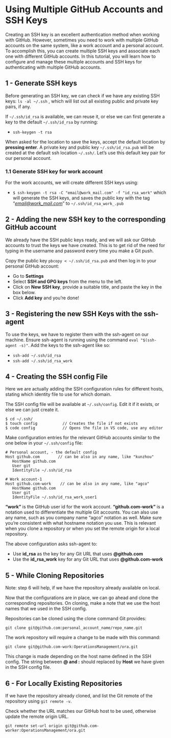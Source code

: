 # Using Multiple GitHub Accounts and SSH Keys

Creating an SSH key is an excellent authentication method when working with GitHub. However, sometimes you need to work with multiple GitHub accounts on the same system, like a work account and a personal account. To accomplish this, you can create multiple SSH keys and associate each one with different GitHub accounts. In this tutorial, you will learn how to configure and manage these multiple accounts and SSH keys for authenticating with multiple GitHub accounts.

## 1 - Generate SSH keys

Before generating an SSH key, we can check if we have any existing SSH keys: `ls -al ~/.ssh` , which will list out all existing public and private key pairs, if any.

If `~/.ssh/id_rsa` is available, we can reuse it, or else we can first generate a key to the default `~/.ssh/id_rsa` by running:
  * `ssh-keygen -t rsa`
  
When asked for the location to save the keys, accept the default location by **pressing enter**. A private key and public key `~/.ssh/id_rsa.pub` will be created at the default ssh location `~/.ssh/`. Let’s use this default key pair for our personal account.

### 1.1 Generate SSH key for work account 

For the work accounts, we will create different SSH keys using:
* `$ ssh-keygen -t rsa -C "email@work_mail.com" -f "id_rsa_work"`
  which will generate the SSH keys, and saves the public key with the tag “*email@work_mail.com*” to `~/.ssh/id_rsa_work_.pub`

## 2 - Adding the new SSH key to the corresponding GitHub account
We already have the SSH public keys ready, and we will ask our GitHub accounts to trust the keys we have created. This is to get rid of the need for typing in the username and password every time you make a Git push.

Copy the public key `pbcopy < ~/.ssh/id_rsa.pub` and then log in to your personal GitHub account:

  - Go to **Settings**
  - Select **SSH and GPG keys** from the menu to the left.
  - Click on **New SSH key**, provide a suitable title, and paste the key in the box below.
  - Click **Add key** and you’re done!

## 3 - Registering the new SSH Keys with the ssh-agent
To use the keys, we have to register them with the ssh-agent on our machine. Ensure ssh-agent is running using the command `eval "$(ssh-agent -s)"`. Add the keys to the ssh-agent like so:
   *  `ssh-add ~/.ssh/id_rsa`
   *  `ssh-add ~/.ssh/id_rsa_work`

## 4 - Creating the SSH config File

Here we are actually adding the SSH configuration rules for different hosts, stating which identity file to use for which domain.

The SSH config file will be available at `~/.ssh/config`. Edit it if it exists, or else we can just create it.

```
$ cd ~/.ssh/
$ touch config           // Creates the file if not exists
$ code config            // Opens the file in VS code, use any editor
```

Make configuration entries for the relevant GitHub accounts similar to the one below in your `~/.ssh/config` file:

```
# Personal account, - the default config
Host github.com        // can be also in any name, like "kunzhou"
   HostName github.com
   User git
   IdentityFile ~/.ssh/id_rsa
   
# Work account-1
Host github.com-work    // can be also in any name, like "agco" 
   HostName github.com
   User git
   IdentityFile ~/.ssh/id_rsa_work_user1
```

**“work”** is the GitHub user id for the work account. **“github.com-work”** is a notation used to differentiate the multiple Git accounts. You can also use any name, such as you company name “agco” notation as well. Make sure you’re consistent with what hostname notation you use. This is relevant when you clone a repository or when you set the remote origin for a local repository.

The above configuration asks ssh-agent to:

  * Use **id_rsa** as the key for any Git URL that uses **@github.com**
  * Use the **id_rsa_work** key for any Git URL that uses **@github.com-work**

## 5 - While Cloning Repositories
Note: step 6 will help, if we have the repository already available on local.

Now that the configurations are in place, we can go ahead and clone the corresponding repositories. On cloning, make a note that we use the host names that we used in the SSH config.

Repositories can be cloned using the clone command Git provides:

```git 
git clone git@github.com:personal_account_name/repo_name.git
```
The work repository will require a change to be made with this command:
```git 
git clone git@github.com-work:OperationsManagement/ora.git
```
This change is made depending on the host name defined in the SSH config. The string between **@ and :** should replaced by **Host** we have given in the SSH config file.

## 6 - For Locally Existing Repositories

If we have the repository already cloned, and list the Git remote of the repository using `git remote -v`.

Check whether the URL matches our GitHub host to be used, otherwise update the remote origin URL.

```git
git remote set-url origin git@github.com-worker:OperationsManagement/ora.git
```